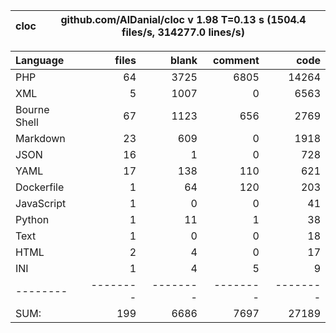 cloc|github.com/AlDanial/cloc v 1.98  T=0.13 s (1504.4 files/s, 314277.0 lines/s)
--- | ---

Language|files|blank|comment|code
:-------|-------:|-------:|-------:|-------:
PHP|64|3725|6805|14264
XML|5|1007|0|6563
Bourne Shell|67|1123|656|2769
Markdown|23|609|0|1918
JSON|16|1|0|728
YAML|17|138|110|621
Dockerfile|1|64|120|203
JavaScript|1|0|0|41
Python|1|11|1|38
Text|1|0|0|18
HTML|2|4|0|17
INI|1|4|5|9
--------|--------|--------|--------|--------
SUM:|199|6686|7697|27189
